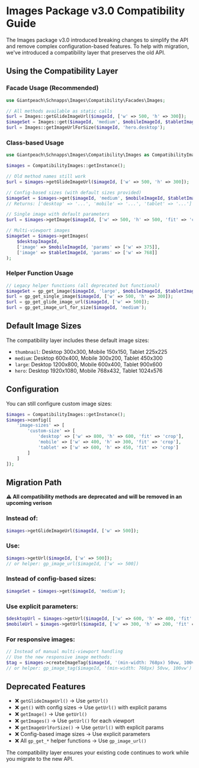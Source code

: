 # Images Package v3.0 Compatibility Guide

The Images package v3.0 introduced breaking changes to simplify the API and remove complex configuration-based features. To help with migration, we've introduced a compatibility layer that preserves the old API.

## Using the Compatibility Layer

### Facade Usage (Recommended)

```php
use Giantpeach\Schnapps\Images\Compatibility\Facades\Images;

// All methods available as static calls
$url = Images::getGlideImageUrl($imageId, ['w' => 500, 'h' => 300]);
$imageSet = Images::get($imageId, 'medium', $mobileImageId, $tabletImageId);
$url = Images::getImageUrlForSize($imageId, 'hero.desktop');
```

### Class-based Usage

```php
use Giantpeach\Schnapps\Images\Compatibility\Images as CompatibilityImages;

$images = CompatibilityImages::getInstance();

// Old method names still work
$url = $images->getGlideImageUrl($imageId, ['w' => 500, 'h' => 300]);

// Config-based sizes (with default sizes provided)
$imageSet = $images->get($imageId, 'medium', $mobileImageId, $tabletImageId);
// Returns: ['desktop' => '...', 'mobile' => '...', 'tablet' => '...']

// Single image with default parameters
$url = $images->getImage($imageId, ['w' => 500, 'h' => 500, 'fit' => 'crop']);

// Multi-viewport images
$imageSet = $images->getImages(
    $desktopImageId,
    ['image' => $mobileImageId, 'params' => ['w' => 375]],
    ['image' => $tabletImageId, 'params' => ['w' => 768]]
);
```

### Helper Function Usage

```php
// Legacy helper functions (all deprecated but functional)
$imageSet = gp_get_image($imageId, 'large', $mobileImageId, $tabletImageId);
$url = gp_get_single_image($imageId, ['w' => 500, 'h' => 300]);
$url = gp_get_glide_image_url($imageId, ['w' => 500]);
$url = gp_get_image_url_for_size($imageId, 'medium');
```

## Default Image Sizes

The compatibility layer includes these default image sizes:

- `thumbnail`: Desktop 300x300, Mobile 150x150, Tablet 225x225
- `medium`: Desktop 600x400, Mobile 300x200, Tablet 450x300
- `large`: Desktop 1200x800, Mobile 600x400, Tablet 900x600
- `hero`: Desktop 1920x1080, Mobile 768x432, Tablet 1024x576

## Configuration

You can still configure custom image sizes:

```php
$images = CompatibilityImages::getInstance();
$images->config([
    'image-sizes' => [
        'custom-size' => [
            'desktop' => ['w' => 800, 'h' => 600, 'fit' => 'crop'],
            'mobile' => ['w' => 400, 'h' => 300, 'fit' => 'crop'],
            'tablet' => ['w' => 600, 'h' => 450, 'fit' => 'crop']
        ]
    ]
]);
```

## Migration Path

**⚠️ All compatibility methods are deprecated and will be removed in an upcoming verison**

### Instead of:

```php
$images->getGlideImageUrl($imageId, ['w' => 500]);
```

### Use:

```php
$images->getUrl($imageId, ['w' => 500]);
// or helper: gp_image_url($imageId, ['w' => 500])
```

### Instead of config-based sizes:

```php
$imageSet = $images->get($imageId, 'medium');
```

### Use explicit parameters:

```php
$desktopUrl = $images->getUrl($imageId, ['w' => 600, 'h' => 400, 'fit' => 'crop']);
$mobileUrl = $images->getUrl($imageId, ['w' => 300, 'h' => 200, 'fit' => 'crop']);
```

### For responsive images:

```php
// Instead of manual multi-viewport handling
// Use the new responsive image methods:
$tag = $images->createImageTag($imageId, '(min-width: 768px) 50vw, 100vw');
// or helper: gp_image_tag($imageId, '(min-width: 768px) 50vw, 100vw')
```

## Deprecated Features

- ❌ `getGlideImageUrl()` → Use `getUrl()`
- ❌ `get()` with config sizes → Use `getUrl()` with explicit params
- ❌ `getImage()` → Use `getUrl()`
- ❌ `getImages()` → Use `getUrl()` for each viewport
- ❌ `getImageUrlForSize()` → Use `getUrl()` with explicit params
- ❌ Config-based image sizes → Use explicit parameters
- ❌ All `gp_get_*` helper functions → Use `gp_image_url()`

The compatibility layer ensures your existing code continues to work while you migrate to the new API.
